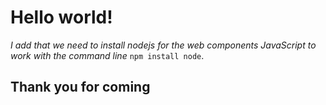 # Hello world! 

*I add that we need to install nodejs for the web components JavaScript to work with the command line* `npm install node`.

## Thank you for coming
